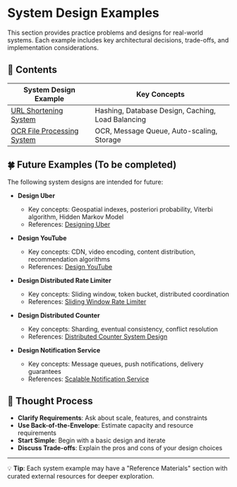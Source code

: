 # System Design Examples

This section provides practice problems and designs for real-world systems. Each example includes key architectural decisions, trade-offs, and implementation considerations.

## 📖 Contents

| System Design Example                                            | Key Concepts                                      |
|------------------------------------------------------------------|---------------------------------------------------|
| [URL Shortening System](./01-url-shortening-system.md)           | Hashing, Database Design, Caching, Load Balancing |
| [OCR File Processing System](./02-ocr-file-processing-system.md) | OCR, Message Queue, Auto-scaling, Storage         |

## 🍀 Future Examples (To be completed)

The following system designs are intended for future:

- **Design Uber**
  - Key concepts: Geospatial indexes, posteriori probability, Viterbi algorithm, Hidden Markov Model
  - References: [Designing Uber](https://highscalability.com/designing-uber/)

- **Design YouTube**
  - Key concepts: CDN, video encoding, content distribution, recommendation algorithms
  - References: [Design YouTube](https://bytebytego.com/courses/system-design-interview/design-youtube)

- **Design Distributed Rate Limiter**
  - Key concepts: Sliding window, token bucket, distributed coordination
  - References: [Sliding Window Rate Limiter](https://arpitbhayani.me/blogs/sliding-window-ratelimiter)

- **Design Distributed Counter**
  - Key concepts: Sharding, eventual consistency, conflict resolution
  - References: [Distributed Counter System Design](https://systemdesign.one/distributed-counter-system-design/)

- **Design Notification Service**
  - Key concepts: Message queues, push notifications, delivery guarantees
  - References: [Scalable Notification Service](https://blog.algomaster.io/p/design-a-scalable-notification-service)

## 📝 Thought Process

- **Clarify Requirements**: Ask about scale, features, and constraints
- **Use Back-of-the-Envelope**: Estimate capacity and resource requirements
- **Start Simple**: Begin with a basic design and iterate
- **Discuss Trade-offs**: Explain the pros and cons of your design choices

---

💡 **Tip**: Each system example may have a "Reference Materials" section with curated external resources for deeper exploration.
